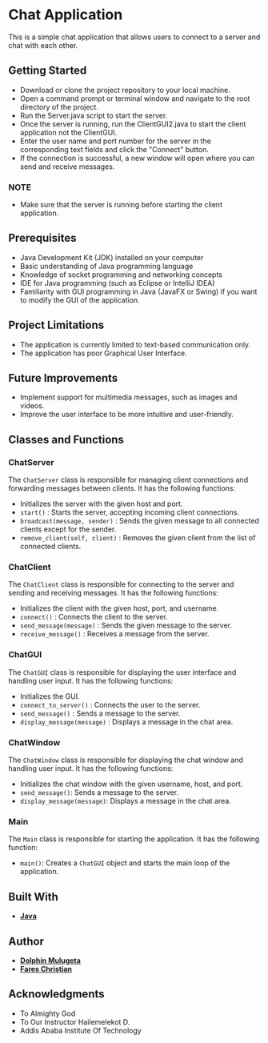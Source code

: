# Chat Application

This is a simple chat application that allows users to connect to a server and chat with each other.


## Getting Started

- Download or clone the project repository to your local machine.
- Open a command prompt or terminal window and navigate to the root directory of the project.
- Run the Server.java script to start the server.
- Once the server is running, run the ClientGUI2.java  to start the client application not the ClientGUI.
- Enter the user name and port number for the server in the corresponding text fields and click the "Connect" button.
- If the connection is successful, a new window will open where you can send and receive messages.
  
### NOTE
- Make sure that the server is running before starting the client application.

## Prerequisites

- Java Development Kit (JDK) installed on your computer
- Basic understanding of Java programming language
- Knowledge of socket programming and networking concepts
- IDE for Java programming (such as Eclipse or IntelliJ IDEA)
- Familiarity with GUI programming in Java (JavaFX or Swing) if you want to modify the GUI of the application.

## Project Limitations

- The application is currently limited to text-based communication only.
- The application has poor Graphical User Interface.

## Future Improvements


- Implement support for multimedia messages, such as images and videos.
- Improve the user interface to be more intuitive and user-friendly.



## Classes and Functions

### ChatServer

The `ChatServer` class is responsible for managing client connections and forwarding messages between clients. It has the following functions:

- Initializes the server with the given host and port.
- `start()` : Starts the server, accepting incoming client connections.
- `broadcast(message, sender)` : Sends the given message to all connected clients except for the sender.
- `remove_client(self, client)` : Removes the given client from the list of connected clients.

### ChatClient

The `ChatClient` class is responsible for connecting to the server and sending and receiving messages. It has the following functions:

-  Initializes the client with the given host, port, and username.
- `connect()` : Connects the client to the server.
- `send_message(message)` : Sends the given message to the server.
- `receive_message()` : Receives a message from the server.

### ChatGUI

The `ChatGUI` class is responsible for displaying the user interface and handling user input. It has the following functions:

- Initializes the GUI.
- `connect_to_server()` : Connects the user to the server.
- `send_message()` : Sends a message to the server.
- `display_message(message)` : Displays a message in the chat area.

### ChatWindow

The `ChatWindow` class is responsible for displaying the chat window and handling user input. It has the following functions:

- Initializes the chat window with the given username, host, and port.
- `send_message()`: Sends a message to the server.
- `display_message(message)`: Displays a message in the chat area.

### Main

The `Main` class is responsible for starting the application. It has the following function:

- `main()`: Creates a `ChatGUI` object and starts the main loop of the application.
  
## Built With

* [**Java**](https://www.java.com/en/) 

## Author

*  [**Dolphin Mulugeta**](https://github.com/Dooyo)
*  [**Fares Christian**](https://github.com/PHARCHR)

## Acknowledgments

* To Almighty God
* To Our Instructor Hailemelekot D.
* Addis Ababa Institute Of Technology

